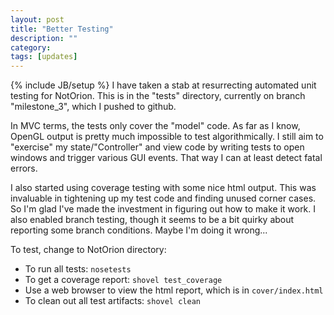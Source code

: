 ```yaml
---
layout: post
title: "Better Testing"
description: ""
category: 
tags: [updates]
---
```

{% include JB/setup %}
I have taken a stab at resurrecting automated unit testing for NotOrion. This is in the "tests" directory, currently on branch "milestone_3", which I pushed to github.

In MVC terms, the tests only cover the "model" code. As far as I know, OpenGL output is pretty much impossible to test algorithmically. I still aim to "exercise" my state/"Controller" and view code by writing tests to open windows and trigger various GUI events. That way I can at least detect fatal errors.

I also started using coverage testing with some nice html output. This was invaluable in tightening up my test code and finding unused corner cases. So I'm glad I've made the investment in figuring out how to make it work. I also enabled branch testing, though it seems to be a bit quirky about reporting some branch conditions. Maybe I'm doing it wrong...

To test, change to NotOrion directory:
* To run all tests: `nosetests`
* To get a coverage report: `shovel test_coverage`
* Use a web browser to view the html report, which is in `cover/index.html`
* To clean out all test artifacts: `shovel clean`
